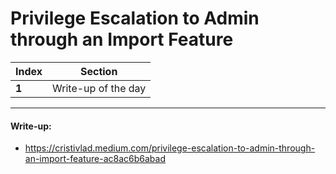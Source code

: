 # Privilege Escalation to Admin through an Import Feature

Index | Section
--- | ---
**1** | Write-up of the day

___


#### Write-up: 

* https://cristivlad.medium.com/privilege-escalation-to-admin-through-an-import-feature-ac8ac6b6abad
